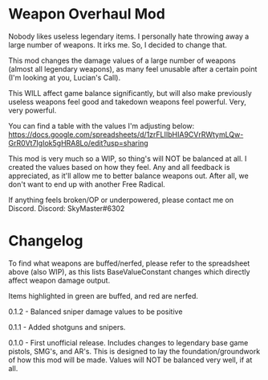 # Weapon Overhaul Mod

Nobody likes useless legendary items. I personally hate throwing away a large number of weapons. It irks me. So, I decided to change that.

This mod changes the damage values of a large number of weapons (almost all legendary weapons), as many feel unusable after a certain point (I'm looking at you, Lucian's Call).

This WILL affect game balance significantly, but will also make previously useless weapons feel good and takedown weapons feel powerful. Very, very powerful.

You can find a table with the values I'm adjusting below:
https://docs.google.com/spreadsheets/d/1zrFLIIbHIA9CVrRWtymLQw-GrR0Vt7IgIok5gHRA8Lo/edit?usp=sharing


This mod is very much so a WIP, so thing's will NOT be balanced at all. I created the values based on how they feel.
Any and all feedback is appreciated, as it'll allow me to better balance weapons out. After all, we don't want to end up with another Free Radical.


If anything feels broken/OP or underpowered, please contact me on Discord.
Discord: SkyMaster#6302

# Changelog

To find what weapons are buffed/nerfed, please refer to the spreadsheet above (also WIP), as this lists BaseValueConstant changes which directly affect weapon damage output.

Items highlighted in green are buffed, and red are nerfed.

0.1.2 - Balanced sniper damage values to be positive

0.1.1 - Added shotguns and snipers.

0.1.0 - First unofficial release. Includes changes to legendary base game pistols, SMG's, and AR's. This is designed to lay the foundation/groundwork of how this mod will be made. Values will NOT be balanced very well, if at all.
